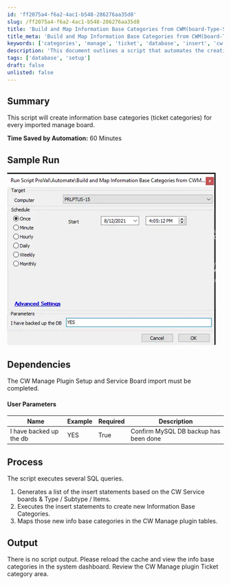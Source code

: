 ```yaml
---
id: 'ff2075a4-f6a2-4ac1-b548-286276aa35d8'
slug: /ff2075a4-f6a2-4ac1-b548-286276aa35d8
title: 'Build and Map Information Base Categories from CWM(board-Type-SubType-Item'
title_meta: 'Build and Map Information Base Categories from CWM(board-Type-SubType-Item'
keywords: ['categories', 'manage', 'ticket', 'database', 'insert', 'cw', 'service', 'plugin']
description: 'This document outlines a script that automates the creation of information base categories for every imported manage board, saving approximately 60 minutes of manual work. It details the process, user parameters, and dependencies required for successful execution.'
tags: ['database', 'setup']
draft: false
unlisted: false
---
```


## Summary

This script will create information base categories (ticket categories) for every imported manage board.

**Time Saved by Automation:** 60 Minutes

## Sample Run

![Sample Run](../../../static/img/docs/ff2075a4-f6a2-4ac1-b548-286276aa35d8/image_1.webp)

## Dependencies

The CW Manage Plugin Setup and Service Board import must be completed.

#### User Parameters

| Name                        | Example | Required | Description                                 |
|-----------------------------|---------|----------|---------------------------------------------|
| I have backed up the db     | YES     | True     | Confirm MySQL DB backup has been done       |

## Process

The script executes several SQL queries.

1. Generates a list of the insert statements based on the CW Service boards & Type / Subtype / Items.
2. Executes the insert statements to create new Information Base Categories.
3. Maps those new info base categories in the CW Manage plugin tables.

## Output

There is no script output. Please reload the cache and view the info base categories in the system dashboard. Review the CW Manage plugin Ticket category area.